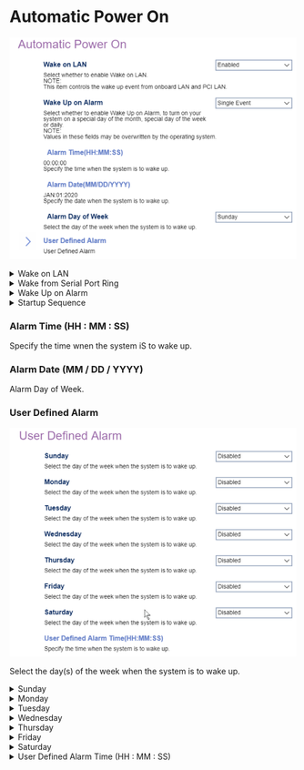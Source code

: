 # Automatic Power On #

![](./img/thinkcenter_automatic_power_on.png)

<details><summary>Wake on LAN</summary>

Controls the wake up event from onboard LAN and PCI LAN.
One of 2 possible options for Wake on LAN:

1.  **Enabled** - enables Wake on LAN. Default.
2.  Disabled - disables Wake on LAN.

<!-- TODO: add WMI
| WMI Setting name | Values | SVP Req'd | AMD/Intel |
|:---|:---|:---|:---|
| WakeonLAN | setting_values | yes_no | amd_intel |
-->

</details>

<details><summary>Wake from Serial Port Ring</summary>

Select whether to enable Wake from Serial Port Ring., and/or which Startup Sequence to use after a serial port wake event.
One of 3 possible options for Wake from Serial Port Ring:

1. **Enabled** - enables Wake from Serial Port Ring. Default.
2. Disabled - disables Wake from Serial Port Ring.

<!-- 
| WMI Setting name | Values | SVP Req'd | AMD/Intel |
|:---|:---|:---|:---|
| WakefromSerialPortRing | setting_values | yes_no | amd_intel |
-->

</details>


<details><summary>Wake Up on Alarm</summary>

Options to turn on your system on a specific day of the month, specific day of the week, or daily at a given time. A single wake up event, or series of alarm events, can also be defined.
One of 5 possible options for Wake Up on Alarm:

1.  **Disabled** - Disables Wake Up on Alarm. Default.
2.  User Defined - a series of alarm events.
3.  Single Event
4.  Daily Event
5.  Weekly Event

<!-- 
| WMI Setting name | Values | SVP Req'd | AMD/Intel |
|:---|:---|:---|:---|
| WakeUponAlarm | setting_values | yes_no | amd_intel |
-->

> <i> Selecting `User Defined` enables the `User Defined Alarm` settings.
>
> Values in these fields may be overwritten by tne operating system.</i>

</details>

<details><summary>Startup Sequence</summary>

Select the startup sequence after a Wake Up on Alarm event.
One of 2 possible options for startup sequence:

1.  **Primary** - enables primary startup sequence. Default.
2.  Automatic - disables automatic selection of startup sequence.

<!-- TODO: add WMI
| WMI Setting name | Values | SVP Req'd | AMD/Intel |
|:---|:---|:---|:---|
| setting_name | setting_values | yes_no | amd_intel |
-->

</details>

### Alarm Time (HH : MM : SS) ###

Specify the time wnen the system iS to wake up.

<!-- SIMULATOR DOES NOT SUPPORT -->

### Alarm Date (MM / DD / YYYY) ###

Alarm Day of Week.

<!-- SIMULATOR DOES NOT SUPPORT -->

### User Defined Alarm ###

![](./img/thinkcenter_user_defined_alarm.png)

Select the day(s) of the week when the system is to wake up.

<details><summary>Sunday</summary>One of 2 possible options for waking up this day:

1.  **Disabled** - disables wake-up. Default.
2.  Enabled - enables wake-up.

</details>
<details><summary>Monday</summary>One of 2 possible options for waking up this day:

1.  **Disabled** - disables wake-up. Default.
2.  Enabled - enables wake-up.

</details>
<details><summary>Tuesday</summary>One of 2 possible options for waking up this day:

1.  **Disabled** - disables wake-up. Default.
2.  Enabled - enables wake-up.

</details>
<details><summary>Wednesday</summary>One of 2 possible options for waking up this day:

1.  **Disabled** - disables wake-up. Default.
2.  Enabled - enables wake-up.

</details>
<details><summary>Thursday</summary>One of 2 possible options for waking up this day:

1.  **Disabled** - disables wake-up. Default.
2.  Enabled - enables wake-up.

</details>
<details><summary>Friday</summary>One of 2 possible options for waking up this day:

1.  **Disabled** - disables wake-up. Default.
2.  Enabled - enables wake-up.

</details>
<details><summary>Saturday</summary>One of 2 possible options for waking up this day:

1.  **Disabled** - disables wake-up. Default.
2.  Enabled - enables wake-up.

</details>

<details><summary>User Defined Alarm Time (HH : MM : SS)</summary>

Specify the time when the system is to wake up.

<!-- SIMULATOR DOES NOT SUPPORT -->


</details>
